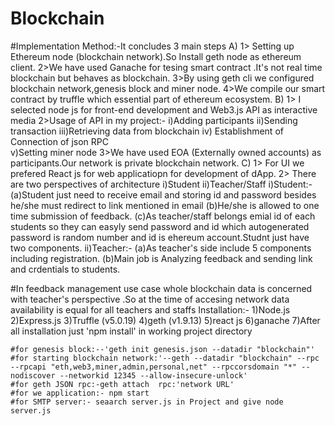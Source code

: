# Blockchain
#Implementation Method:-It concludes 3 main steps
A) 1> Setting up Ethereum node (blockchain network).So Install geth node as ethereum client.
   2>We have used Ganache for tesing smart contract .It's not real time blockchain but behaves as blockchain.
   3>By using geth cli we configured blockchain network,genesis block and miner node.
   4>We compile our smart contract by truffle which essential part of ethereum ecosystem.
B) 1> I selected node js for front-end development and Web3.js API as interactive media 
   2>Usage of API in my project:-
              i)Adding participants
              ii)Sending transaction
              iii)Retrieving  data from blockchain
              iv) Establishment of Connection of json RPC  
              v)Setting miner node
   3>We have used EOA (Externally owned accounts) as participants.Our network is private blockchain network.
C) 1> For UI we prefered React js for web applicatiopn for development of dApp. 
    2> There are two perspectives of architecture i)Student ii)Teacher/Staff
            i)Student:- (a)Student just need to receive email and storing id and password besides he/she must redirect to link mentioned in email
                        (b)He/she is allowed to one time submission of feedback.
                        (c)As teacher/staff belongs emial id of each students so they can easyly send password and id which autogenerated
                            password is random number and id is ehereum account.Studnt just have two components.
            ii)Teacher:- (a)As teacher's side include 5 components including registration.
                          (b)Main job is Analyzing feedback and sending link and crdentials to students.
                          
 #In feedback management use case whole blockchain data is concerned with teacher's perspective .So at the time of accesing network
  data availability is equal for all teachers and staffs
  Installation:-
         1)Node.js
         2)Express.js
         3)Truffle (v5.0.19)
         4)geth (v1.9.13)
         5)react js
         6)ganache
         7)After all installation just 'npm install' in working project directory
         
    #for genesis block:--'geth init genesis.json --datadir "blockchain"'
    #for starting blockchain network:'--geth --datadir "blockchain" --rpc --rpcapi "eth,web3,miner,admin,personal,net" --rpccorsdomain "*" --nodiscover --networkid 12345 --allow-insecure-unlock'
    #for geth JSON rpc:-geth attach  rpc:'network URL' 
    #for we application:- npm start
    #for SMTP server:- seaarch server.js in Project and give node server.js
     
  
                          
 
 
